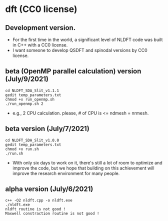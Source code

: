 # dft (CC0 license)

## Development version.
- For the first time in the world, a significant level of NLDFT code was built in C++ with a CC0 license. 
- I want someone to develop QSDFT and spinodal versions by CC0 license.

## beta (OpenMP parallel calculation) version (July/9/2021)
	cd NLDFT_SDA_Slit_v1.1.1
	gedit temp_parameters.txt
	chmod +x run_openmp.sh
	./run_openmp.sh 2
- e.g., 2 CPU calculation. please, # of CPU is <= ndmesh = nrmesh.

## beta version (July/7/2021)
	cd NLDFT_SDA_Slit_v1.0.0
	gedit temp_parameters.txt
	chmod +x run.sh
	./run.sh
- With only six days to work on it, there's still a lot of room to optimize and improve the code, but we hope that building on this achievement will improve the research environment for many people.


## alpha version (July/6/2021)
	c++ -O2 nldft.cpp -o nldft.exe
	./nldft.exe
	nldft routine is not good !
	Maxwell constraction routine is not good !